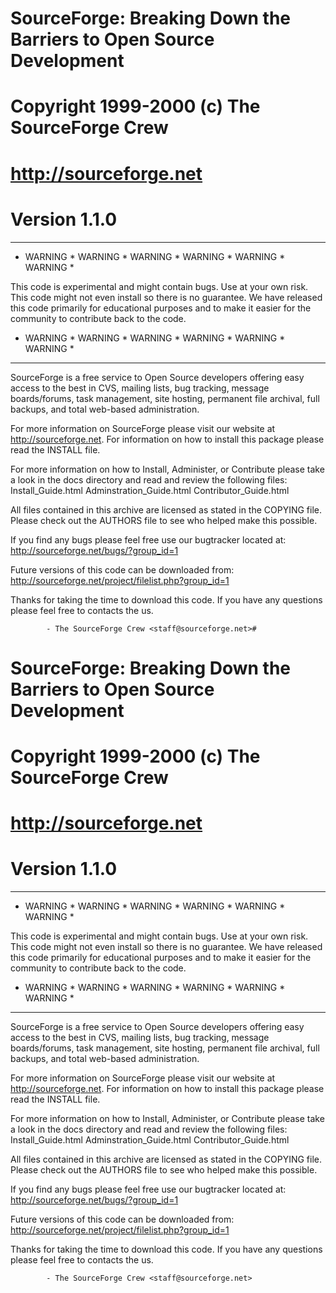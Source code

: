 #
# SourceForge: Breaking Down the Barriers to Open Source Development
# Copyright 1999-2000 (c) The SourceForge Crew
# http://sourceforge.net
#
# Version 1.1.0

*************************************************************************
*  WARNING  *  WARNING  *  WARNING  *  WARNING  *  WARNING  *  WARNING  *

  This code is experimental and might contain bugs. Use at 
	your own risk.  This code might not even install so there
	is no guarantee. We have released this code primarily for
	educational purposes and to make it easier for the 
	community to contribute back to the code. 

*  WARNING  *  WARNING  *  WARNING  *  WARNING  *  WARNING  *  WARNING  *
************************************************************************

SourceForge is a free service to Open Source developers offering easy access
to the best in CVS, mailing lists, bug tracking, message boards/forums, task
management, site hosting, permanent file archival, full backups, and total
web-based administration.

For more information on SourceForge please visit our website at
http://sourceforge.net.  For information on how to install this package
please read the INSTALL file.

For more information on how to Install, Administer, or Contribute please
take a look in the docs directory and read and review the following files:
	Install_Guide.html
	Adminstration_Guide.html
	Contributor_Guide.html

All files contained in this archive are licensed as stated in the COPYING
file.  Please check out the AUTHORS file to see who helped make this possible.

If you find any bugs please feel free use our bugtracker located at:
http://sourceforge.net/bugs/?group_id=1

Future versions of this code can be downloaded from:
http://sourceforge.net/project/filelist.php?group_id=1

Thanks for taking the time to download this code.  If you have any questions
please feel free to contacts the us.

			- The SourceForge Crew <staff@sourceforge.net>#
# SourceForge: Breaking Down the Barriers to Open Source Development
# Copyright 1999-2000 (c) The SourceForge Crew
# http://sourceforge.net
#
# Version 1.1.0

*************************************************************************
*  WARNING  *  WARNING  *  WARNING  *  WARNING  *  WARNING  *  WARNING  *

  This code is experimental and might contain bugs. Use at 
	your own risk.  This code might not even install so there
	is no guarantee. We have released this code primarily for
	educational purposes and to make it easier for the 
	community to contribute back to the code. 

*  WARNING  *  WARNING  *  WARNING  *  WARNING  *  WARNING  *  WARNING  *
************************************************************************

SourceForge is a free service to Open Source developers offering easy access
to the best in CVS, mailing lists, bug tracking, message boards/forums, task
management, site hosting, permanent file archival, full backups, and total
web-based administration.

For more information on SourceForge please visit our website at
http://sourceforge.net.  For information on how to install this package
please read the INSTALL file.

For more information on how to Install, Administer, or Contribute please
take a look in the docs directory and read and review the following files:
	Install_Guide.html
	Adminstration_Guide.html
	Contributor_Guide.html

All files contained in this archive are licensed as stated in the COPYING
file.  Please check out the AUTHORS file to see who helped make this possible.

If you find any bugs please feel free use our bugtracker located at:
http://sourceforge.net/bugs/?group_id=1

Future versions of this code can be downloaded from:
http://sourceforge.net/project/filelist.php?group_id=1

Thanks for taking the time to download this code.  If you have any questions
please feel free to contacts the us.

			- The SourceForge Crew <staff@sourceforge.net>

